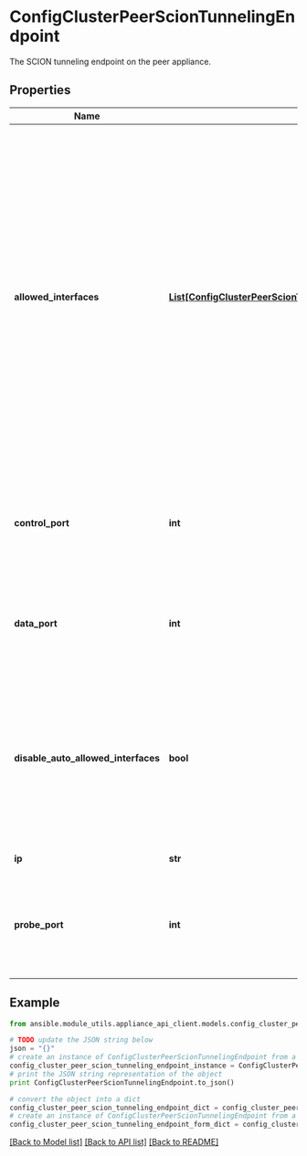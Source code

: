 # ConfigClusterPeerScionTunnelingEndpoint

The SCION tunneling endpoint on the peer appliance.

## Properties
Name | Type | Description | Notes
------------ | ------------- | ------------- | -------------
**allowed_interfaces** | [**List[ConfigClusterPeerScionTunnelingEndpointAllowedInterfaces]**](ConfigClusterPeerScionTunnelingEndpointAllowedInterfaces.md) | The SCION interfaces for each SCION AS that is configured on the peer, that are allowed to be used by this IP-in-SCION tunneling endpoint. This can be used to control incoming traffic, e.g., if a tunnel endpoint should only be reachable via SCION interfaces 1 and 2, allowed-interfaces should list them explicitly. Remote tunnel endpoints will then only choose paths entering the respective local AS via SCION interface 1 or 2. If the IP-in-SCION tunneling endpoint on the peer appliance should be reachable via a SCION interface of another appliance, the allowed-interfaces list must be configured with the respective SCION interfaces. By default the list is empty, in this case the appliance will automatically configure the SCION interfaces that are configured on the peer as allowed-interfaces. Automatic configuration can be disabled by setting disable_auto_allowed_interfaces. | [optional] 
**control_port** | **int** | Port number for control traffic. The control address is constructed from the IP address and this control port. The control address is used to exchange IP routing information as part of SGRP. If not set, or zero, the control port will be dynamically allocated. | [optional] 
**data_port** | **int** | Port number for data traffic. The data address is constructed from the IP address and this control port. The data address is used for the IP-in-SCION encapsulated traffic stream. If not set, or zero, the data port will be dynamically allocated. | [optional] 
**disable_auto_allowed_interfaces** | **bool** | Whether the automatic configuration of allowed interfaces should be disabled. When disabled, the IP-in-SCION tunneling endpoint of the peer will be reached by remote endpoints on all SCION interfaces of the locally configured AS. When enabled (default), the peer IP-in-SCION tunneling endpoint will only be reached by remote endpoints on the SCION interfaces that are configured on the peer appliance. | [optional] 
**ip** | **str** | IP address of the peer IP-in-SCION endpoint. | [optional] 
**probe_port** | **int** | Port number for probing traffic. The probe address is constructed from the IP address and this probe port. The probe address is used by remote tunnel endpoints in their health probing. If not set, or zero, the probe port will be dynamically allocated. | [optional] 

## Example

```python
from ansible.module_utils.appliance_api_client.models.config_cluster_peer_scion_tunneling_endpoint import ConfigClusterPeerScionTunnelingEndpoint

# TODO update the JSON string below
json = "{}"
# create an instance of ConfigClusterPeerScionTunnelingEndpoint from a JSON string
config_cluster_peer_scion_tunneling_endpoint_instance = ConfigClusterPeerScionTunnelingEndpoint.from_json(json)
# print the JSON string representation of the object
print ConfigClusterPeerScionTunnelingEndpoint.to_json()

# convert the object into a dict
config_cluster_peer_scion_tunneling_endpoint_dict = config_cluster_peer_scion_tunneling_endpoint_instance.to_dict()
# create an instance of ConfigClusterPeerScionTunnelingEndpoint from a dict
config_cluster_peer_scion_tunneling_endpoint_form_dict = config_cluster_peer_scion_tunneling_endpoint.from_dict(config_cluster_peer_scion_tunneling_endpoint_dict)
```
[[Back to Model list]](../README.md#documentation-for-models) [[Back to API list]](../README.md#documentation-for-api-endpoints) [[Back to README]](../README.md)


